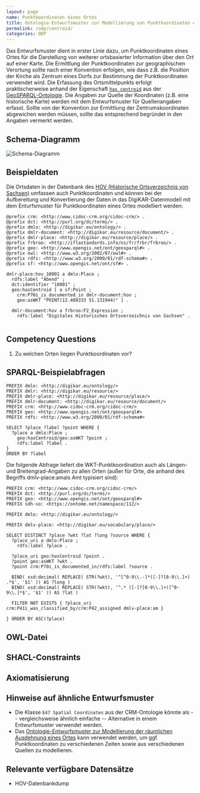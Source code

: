 ```yaml
---
layout: page
name: Punktkoordinaten eines Ortes
title: Ontologie-Entwurfsmuster zur Modellierung von Punktkoordinaten eines Ortes
permalink: /odp/centroid/
categories: ODP
---
```


Das Entwurfsmuster dient in erster Linie dazu, um Punktkoordinaten eines Ortes für die Darstellung von weiterer ortsbasierter Information über den Ort auf einer Karte. Die Ermittlung der Punktkoordinaten zur geographischen Verortung sollte nach einer Konvention erfolgen, wie dass z.B. die Position der Kirche als Zentrum eines Dorfs zur Bestimmung der Punktkoordinaten verwendet wird. Die Erfassung des Ortsmittelpunkts erfolgt praktischerweise anhand der Eigenschaft [`has centroid`](https://opengeospatial.github.io/ogc-geosparql/geosparql11/#hascentroid) aus der [GeoSPARQL-Ontologie](http://www.opengis.net/ont/geosparql). Die Angaben zur Quelle der Koordinaten (z.B. eine historische Karte) werden mit dem Entwurfsmuster für Quellenangaben erfasst. Sollte von der Konvention zur Ermittlung der Zentrumskoordinaten abgewichen werden müssen, sollte das entsprechend begründet in den Angaben vermerkt werden.

## Schema-Diagramm

![Schema-Diagramm](/DigiKAR-Ontology-Design/img/dmlo-place-centroid.svg)


## Beispieldaten

Die Ortsdaten in der Datenbank des [HOV (Historische Ortsverzeichnis von Sachsen)](https://hov.isgv.de/) umfassen auch Punktkoordinaten und können bei der Aufbereitung und Konvertierung der Daten in das DigiKAR-Datenmodell mit dem Enturfsmuster für Punktkoordinaten eines Ortes modelliert werden:

```turtle
@prefix crm: <http://www.cidoc-crm.org/cidoc-crm/> .
@prefix dct: <http://purl.org/dc/terms/> .
@prefix dmlo: <http://digikar.eu/ontology/> .
@prefix dmlr-document: <http://digikar.eu/resource/document/> .
@prefix dmlr-place: <http://digikar.eu/resource/place/> .
@prefix frbroo: <http://iflastandards.info/ns/fr/frbr/frbroo/> .
@prefix geo: <http://www.opengis.net/ont/geosparql#> .
@prefix owl: <http://www.w3.org/2002/07/owl#> .
@prefix rdfs: <http://www.w3.org/2000/01/rdf-schema#> .
@prefix sf: <http://www.opengis.net/ont/sf#> .

dmlr-place:hov_10001 a dmlo:Place ;
  rdfs:label "Abend" ;
  dct:identifier "10001" ;
  geo:hasCentroid [ a sf:Point ;
    crm:P70i_is_documented_in dmlr-document:hov ;
    geo:asWKT "POINT(12.408333 51.131944)" ] .
    
  dmlr-document:hov a frbroo:F2_Expression ;
    rdfs:label "Digitales Historisches Ortsverzeichnis von Sachsen" .
    
```


## Competency Questions

1. Zu welchen Orten liegen Punktkoordinaten vor?


## SPARQL-Beispielabfragen

```
PREFIX dmlo: <http://digikar.eu/ontology/>
PREFIX dmlr: <http://digikar.eu/resource/>
PREFIX dmlr-place: <http://digikar.eu/resource/place/>
PREFIX dmlr-document: <http://digikar.eu/resource/document/>
PREFIX crm: <http://www.cidoc-crm.org/cidoc-crm/>
PREFIX geo: <http://www.opengis.net/ont/geosparql#>
PREFIX rdfs: <http://www.w3.org/2000/01/rdf-schema#>

SELECT ?place ?label ?point WHERE {
  ?place a dmlo:Place ;
    geo:hasCentroid/geo:asWKT ?point ;
    rdfs:label ?label .
}
ORDER BY ?label
```

Die folgende Abfrage liefert die WKT-Punktkoordination auch als Längen- und Breitengrad-Angaben zu allen Orten (außer für Orte, die anhand des Begriffs dmlv-place:amals Amt typisiert sind):

```sparql
PREFIX crm: <http://www.cidoc-crm.org/cidoc-crm/>
PREFIX dct: <http://purl.org/dc/terms/>
PREFIX geo: <http://www.opengis.net/ont/geosparql#>
PREFIX sdh-so: <https://ontome.net/namespace/112/>

PREFIX dmlo: <http://digikar.eu/ontology/>

PREFIX dmlv-place: <http://digikar.eu/vocabulary/place/>

SELECT DISTINCT ?place ?wkt ?lat ?long ?source WHERE { 
  ?place_uri a dmlo:Place ;
    rdfs:label ?place .

  ?place_uri geo:hasCentroid ?point .
  ?point geo:asWKT ?wkt .
  ?point crm:P70i_is_documented_in/rdfs:label ?source .

  BIND( xsd:decimal( REPLACE( STR(?wkt), '^[^0-9\\.-]*([-]?[0-9\\.]+) .*$', '$1' )) AS ?long )
  BIND( xsd:decimal( REPLACE( STR(?wkt), '^.* ([-]?[0-9\\.]+)[^0-9\\.]*$', '$1' )) AS ?lat )

  FILTER NOT EXISTS { ?place_uri crm:P41i_was_classified_by/crm:P42_assigned dmlv-place:am }

} ORDER BY ASC(?place)
```


## OWL-Datei


## SHACL-Constraints


## Axiomatisierung


## Hinweise auf ähnliche Entwurfsmuster

- Die Klasse `E47 Spatial Coordinates` aus der CRM-Ontologie könnte als -- vergleichsweise ähnlich einfache -- Alternative in einem Entwurfsmuster verwendet werden.
- Das [Ontologie-Entwurfsmuster zur Modellierung der räumlichen Ausdehnung eines Ortes](/DigiKAR-Ontology-Design/odp/presence/) kann verwendet werden, um ggf. Punktkoordinaten zu verschiedenen Zeiten sowie aus verschiedenen Quellen zu modellieren.


## Relevante verfügbare Datensätze

- HOV-Datenbankdump

